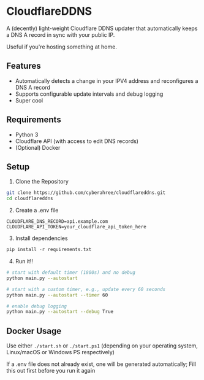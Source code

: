 # CloudflareDDNS
A (decently) light-weight Cloudflare DDNS updater that automatically keeps a DNS A record in sync with your public IP.

Useful if you're hosting something at home.

## Features
- Automatically detects a change in your IPV4 address and reconfigures a DNS A record
- Supports configurable update intervals and debug logging
- Super cool

## Requirements
- Python 3
- Cloudflare API (with access to edit DNS records)
- (Optional) Docker

## Setup
1. Clone the Repository
```bash
git clone https://github.com/cyberahree/cloudflareddns.git
cd cloudflareddns
```

2. Create a .env file
```.env
CLOUDFLARE_DNS_RECORD=api.example.com
CLOUDFLARE_API_TOKEN=your_cloudflare_api_token_here
```

3. Install dependencies
```py
pip install -r requirements.txt
```

4. Run it!!
```bash
# start with default timer (1800s) and no debug
python main.py --autostart

# start with a custom timer, e.g., update every 60 seconds
python main.py --autostart --timer 60

# enable debug logging
python main.py --autostart --debug True
```

## Docker Usage
Use either `./start.sh` or `./start.ps1` (depending on your operating system, Linux/macOS or Windows PS respectively)

If a .env file does not already exist, one will be generated automatically; 
Fill this out first before you run it again

